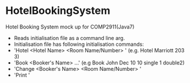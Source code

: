 HotelBookingSystem
==================

Hotel Booking System mock up for COMP2911(Java7)

- Reads initialisation file as a command line arg.
- Initialisation file has following initialisation commands:
- 'Hotel \<Hotel Name\> <Room Name/Number> <Room Type>' (e.g. Hotel Marriott 203 3)
- 'Book <Booker's Name> <Date> <Duration> <Room Type> <Quantity> ...' (e.g Book John Dec 10 10 single 1 double2)
- 'Change <Booker's Name> <Room Name/Number> <Old Date> <New Date> <Room Type>'
- 'Print <Hotel Name>'
